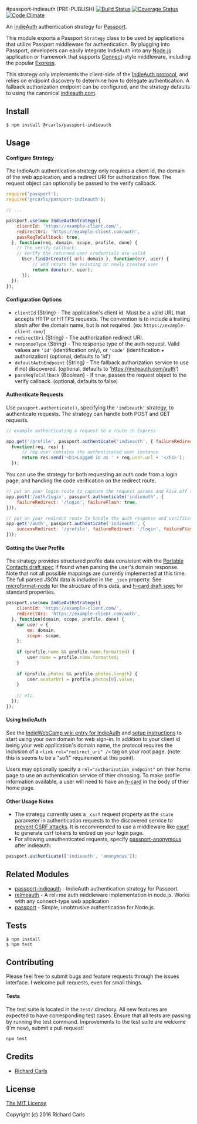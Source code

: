 #passport-indieauth (PRE-PUBLISH)
[![Build Status](https://travis-ci.org/richardcarls/passport-indieauth.svg?branch=master)](https://travis-ci.org/richardcarls/passport-indieauth)
[![Coverage Status](https://coveralls.io/repos/github/richardcarls/passport-indieauth/badge.svg?branch=master)](https://coveralls.io/github/richardcarls/passport-indieauth?branch=master)
[![Code Climate](https://codeclimate.com/github/richardcarls/passport-indieauth/badges/gpa.svg)](https://codeclimate.com/github/richardcarls/passport-indieauth)

An [IndieAuth](http://indiewebcamp.com/IndieAuth) authentication strategy for [Passport](http://passportjs.org/).

This module exports a Passport `Strategy` class to be used by applications that utilize Passport
middleware for authentication. By plugging into Passport, developers can easily integrate IndieAuth
into any [Node.js](https://nodejs.org/en/) application or framework that supports
[Connect](http://www.senchalabs.org/connect/)-style middleware, including the popular [Express](http://expressjs.com/).

This strategy only implements the client-side of the [IndieAuth protocol](http://indiewebcamp.com/IndieAuthProtocol), and relies on endpoint discovery to determine how
to delegate authentication. A fallback authorization endpoint can be configured, and the strategy defaults to using the canonical [indieauth.com](https://indieauth.com).

## Install

```shell
$ npm install @rcarls/passport-indieauth
```

## Usage

#### Configure Strategy
The IndieAuth authentication strategy only requires a client id, the domain of the web application, and a
redirect URI for authorization flow. The request object can optionally be passed to the verify callback.

```javascript
require('passport');
require('@rcarls/passport-indieauth');

// ...

passport.use(new IndieAuthStrategy({
	clientId: 'https://example-client.com/',
	redirectUri: 'https://example-client.com/auth',
	passReqToCallback: true,
  }, function(req, domain, scope, profile, done) {
  	// The verify callback:
  	// Verify the returned user credentials are valid
	  User.findOrCreate({ url: domain }, function(err, user) {
		  // and return the existing or newly created user
		  return done(err, user);
	  });
  });
});
```

#### Configuration Options
- `clientId` {String} - The application's client id. Must be a valid URL that accepts HTTP or HTTPS requests.
  The convention is to include a trailing slash after the domain name, but is not required.
  (ex: `https://example-client.com/`)
- `redirectUri` {String} - The authorization redirect URI.
- `responseType` {String} - The response type of the auth request. Valid values are `'id'` (identification only), or `'code'` (identification + authorization) (optional, defaults to 'id')
- `defaultAuthEndpoint` {String} - The fallback authorization service to use if not discovered. (optional, defaults to 'https://indieauth.com/auth')
- `passReqToCallback` {Boolean} - If `true`, passes the request object to the verify callback. (optional, defaults to false)

#### Authenticate Requests
Use `passport.authenticate()`, specifying the `'indieauth'` strategy, to authenticate requests. The strategy can handle both POST and GET requests.

```javascript
// example authenticating a request to a route in Express

app.get('/profile', passport.authenticate('indieauth', { failureRedirect: '/login' }),
  function(req, res) {
	  // req.user contains the authenticated user instance
	  return res.send('<h1>Logged in as ' + req.user.url + '</h1>');
  });
```

You can use the strategy for both requesting an auth code from a login page, and handling the code verification on the redirect route.

```javascript
// put on your login route to capture the request params and kick off the authorization flow
app.post('/auth/login', passport.authenticate('indieauth', {
	failureRedirect: '/login', failureFlash: true,
}));

// put on your redirect route to handle the auth response and verification
app.get('/auth', passport.authenticate('indieauth', {
	successRedirect: '/profile', failureRedirect: '/login', failureFlash: true,
}));
```

#### Getting the User Profile
The strategy provides structured profile data consistent with the [Portable Contacts draft spec](http://portablecontacts.net/draft-spec.html) if found when parsing the user's domain response. Note that not all possible mappings are currently implemented at this time. The full parsed JSON data is included in the `_json` property. See [microformat-node](https://github.com/glennjones/microformat-node#output) for the structure of this data, and [h-card draft spec](http://microformats.org/wiki/h-card) for standard properties.

```javascript
passport.use(new IndieAuthStrategy({
	clientId: 'https://example-client.com/',
	redirectUri: 'https://example-client.com/auth',
  }, function(domain, scope, profile, done) {
    var user = {
		me: domain,
		scope: scope,
	};
	
	if (profile.name && profile.name.formatted) {
		user.name = profile.name.formatted;
	}
	
	if (profile.photos && profile.photos.length) {
		user.avatarUrl = profile.photos[0].value;
	}
	
	// etc.
  });
});
```

#### Using IndieAuth
See the [IndieWebCamp wiki entry for IndieAuth](http://indiewebcamp.com/IndieAuth) and [setup instructions](https://indieauth.com/setup) to start using your own domain for web sign-in. In addition to your client id being your web application's domain name, the protocol requires the inclusion of a `<link rel="redirect_uri" />` tag on your root page. (note: this is seems to be a "soft" requirement at this point).

Users may optionally specify a `rel="authorization_endpoint"` on thier home page to use an authentication service of thier choosing. To make profile information available, a user will need to have an [h-card](http://microformats.org/wiki/h-card) in the body of thier home page.

#### Other Usage Notes
- The strategy currently uses a `_csrf` request property as the `state` parameter in authentication requests to the discovered service to [prevent CSRF attacks](http://tools.ietf.org/html/rfc6749#section-10.12). It is recommended to use a middleware like [csurf](https://www.npmjs.com/package/csurf) to generate csrf tokens to embed on your login page.
- For allowing unauthenticated requests, specify [passport-anonymous](https://www.npmjs.com/package/passport-anonymous) after indieauth:

```javascript
passport.authenticate(['indieauth', 'anonymous']);
```

## Related Modules
- [passport-indieauth](https://github.com/mko/passport-indieauth) - IndieAuth authentication strategy for Passport.
- [relmeauth](https://www.npmjs.com/package/relmeauth) - A rel=me auth middleware implementation in node.js. Works with any connect-type web application
- [passport](https://github.com/jaredhanson/passport) - Simple, unobtrusive authentication for Node.js.

## Tests

```shell
$ npm install
$ npm test
```

## Contributing
Please feel free to submit bugs and feature requests through the issues interface. I welcome pull requests, even for small things.

#### Tests
The test suite is located in the `test/` directory. All new features are expected to have corresponding test cases. Ensure that all tests are passing by running the test command. Improvements to the test suite are welcome (I'm new), submit a pull request!

```shell
npm test
```

## Credits
- [Richard Carls](https://richardcarls.com)

## License

[The MIT License](http://opensource.org/licenses/MIT)

Copyright (c) 2016 Richard Carls
